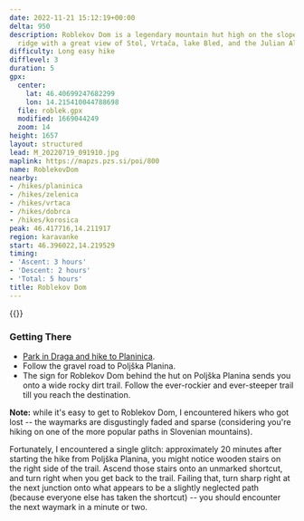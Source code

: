 ```yaml
---
date: 2022-11-21 15:12:19+00:00
delta: 950
description: Roblekov Dom is a legendary mountain hut high on the slopes of Begunjščica
  ridge with a great view of Stol, Vrtača, lake Bled, and the Julian Alps with Triglav.
difficulty: Long easy hike
difflevel: 3
duration: 5
gpx:
  center:
    lat: 46.40699247682299
    lon: 14.215410044788698
  file: roblek.gpx
  modified: 1669044249
  zoom: 14
height: 1657
layout: structured
lead: M_20220719_091910.jpg
maplink: https://mapzs.pzs.si/poi/800
name: RoblekovDom
nearby:
- /hikes/planinica
- /hikes/zelenica
- /hikes/vrtaca
- /hikes/dobrca
- /hikes/korosica
peak: 46.417716,14.211917
region: karavanke
start: 46.396022,14.219529
timing:
- 'Ascent: 3 hours'
- 'Descent: 2 hours'
- 'Total: 5 hours'
title: Roblekov Dom
---
```

{{<hike-details description="yes">}}

### Getting There

* [Park in Draga and hike to Planinica](../planinica).
* Follow the gravel road to Poljška Planina.
* The sign for Roblekov Dom behind the hut on Poljška Planina sends you onto a wide rocky dirt trail. Follow the ever-rockier and ever-steeper trail till you reach the destination.

**Note:** while it's easy to get to Roblekov Dom, I encountered hikers who got lost -- the waymarks are disgustingly faded and sparse (considering you're hiking on one of the more popular paths in Slovenian mountains).

Fortunately, I encountered a single glitch: approximately 20 minutes after starting the hike from Poljška Planina, you might notice wooden stairs on the right side of the trail. Ascend those stairs onto an unmarked shortcut, and turn right when you get back to the trail. Failing that, turn sharp right at the next junction onto what appears to be a slightly neglected path (because everyone else has taken the shortcut) -- you should encounter the next waymark in a minute or two.
